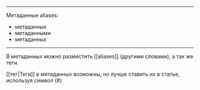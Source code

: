 ___
Метаданные
aliases: 
- метаданных
- метаданными
- метаданных
___

В метаданных можно разместить [[aliases]] (другими словами), а так же теги.

[[тег|Теги]] в метаданных возможны, но лучше ставить их в статье, используя символ (#)
